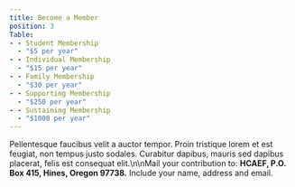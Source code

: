 ```yaml
---
title: Become a Member
position: 3
Table:
- - Student Membership
  - "$5 per year"
- - Individual Membership
  - "$15 per year"
- - Family Membership
  - "$30 per year"
- - Supporting Membership
  - "$250 per year"
- - Sustaining Membership
  - "$1000 per year"
---
```

Pellentesque faucibus velit a auctor tempor. Proin tristique lorem
et est feugiat, non tempus justo sodales. Curabitur dapibus, mauris sed dapibus
placerat, felis est consequat elit.\n\nMail your contribution to: **HCAEF, P.O.
Box 415, Hines, Oregon 97738.** Include your name, address and email.
